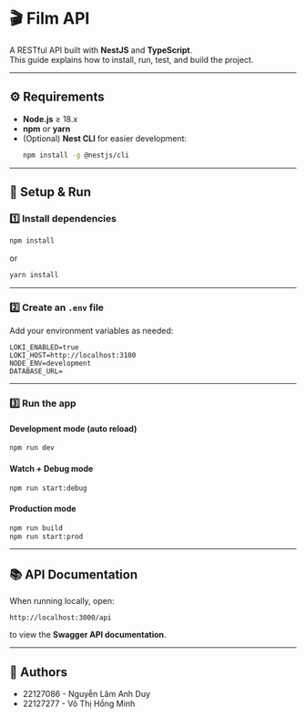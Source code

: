 # 🎬 Film API

A RESTful API built with **NestJS** and **TypeScript**.  
This guide explains how to install, run, test, and build the project.

---

## ⚙️ Requirements

- **Node.js** ≥ 18.x  
- **npm** or **yarn**  
- (Optional) **Nest CLI** for easier development:
  ```bash
  npm install -g @nestjs/cli
  ```

---

## 🚀 Setup & Run

### 1️⃣ Install dependencies
```bash
npm install
```
or
```bash
yarn install
```

---

### 2️⃣ Create an `.env` file
Add your environment variables as needed:
```env
LOKI_ENABLED=true
LOKI_HOST=http://localhost:3100
NODE_ENV=development
DATABASE_URL=
```

---

### 3️⃣ Run the app

#### Development mode (auto reload)
```bash
npm run dev
```

#### Watch + Debug mode
```bash
npm run start:debug
```

#### Production mode
```bash
npm run build
npm run start:prod
```

---

## 📚 API Documentation

When running locally, open:
```
http://localhost:3000/api
```
to view the **Swagger API documentation**.

---

## 👤 Authors

- 22127086 - Nguyễn Lâm Anh Duy  
- 22127277 - Võ Thị Hồng Minh
